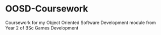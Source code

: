 # OOSD-Coursework
 Coursework for my Object Oriented Software Development module from Year 2 of BSc Games Development
